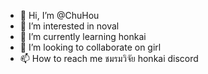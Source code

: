 - 👋 Hi, I’m @ChuHou
- 👀 I’m interested in noval
- 🌱 I’m currently learning honkai
- 💞️ I’m looking to collaborate on girl
- 📫 How to reach me ชมรมวิจัย honkai discord

<!---
ChuHou/ChuHou is a ✨ special ✨ repository because its `README.md` (this file) appears on your GitHub profile.
You can click the Preview link to take a look at your changes.
--->
